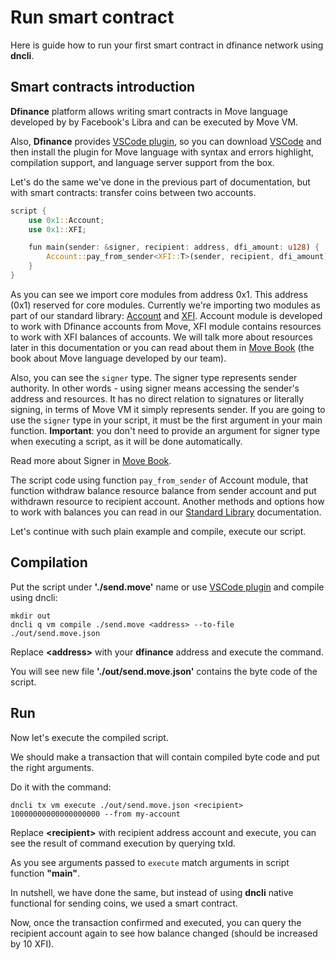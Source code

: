 # Run smart contract

Here is guide how to run your first smart contract in dfinance network using **dncli**.

## Smart contracts introduction

**Dfinance** platform allows writing smart contracts in Move language developed by by Facebook's Libra and can be executed by Move VM.

Also, **Dfinance** provides [VSCode plugin](https://marketplace.visualstudio.com/items?itemName=damirka.move-ide), so you can download [VSCode](https://code.visualstudio.com/) and then install the plugin for Move language with syntax and errors highlight, compilation support, and language server support from the box.

Let's do the same we've done in the previous part of documentation, but with smart contracts: transfer coins between two accounts.

```rust
script {
    use 0x1::Account;
    use 0x1::XFI;

    fun main(sender: &signer, recipient: address, dfi_amount: u128) {
        Account::pay_from_sender<XFI::T>(sender, recipient, dfi_amount);
    }
}
```

As you can see we import core modules from address 0x1. This address \(0x1\) reserved for core modules. Currently we're importing two modules as part of our standard library: [Account](https://github.com/dfinance/dvm/blob/master/stdlib/modules/account.move) and [XFI](https://github.com/dfinance/dvm/blob/master/stdlib/modules/xfi.move). Account module is developed to work with Dfinance accounts from Move, XFI module contains resources to work with XFI balances of accounts. We will talk more about resources later in this documentation or you can read about them in [Move Book](https://move-book.com) \(the book about Move language developed by our team\).

Also, you can see the `signer` type. The signer type represents sender authority. In other words - using signer means accessing the sender's address and resources. It has no direct relation to signatures or literally signing, in terms of Move VM it simply represents sender. If you are going to use the `signer` type in your script, it must be the first argument in your main function. **Important**: you don't need to provide an argument for signer type when executing a script, as it will be done automatically.

Read more about Signer in [Move Book](https://move-book.com/resources/signer-type.html).

The script code using function `pay_from_sender` of Account module, that function withdraw balance resource balance from sender account and put withdrawn resource to recipient account. Another methods and options how to work with balances you can read in our [Standard Library](../move_vm/standard_lib.md) documentation.

Let's continue with such plain example and compile, execute our script.

## Compilation

Put the script under **'./send.move'** name or use [VSCode plugin](https://marketplace.visualstudio.com/items?itemName=damirka.move-ide) and compile using dncli:

```text
mkdir out
dncli q vm compile ./send.move <address> --to-file ./out/send.move.json
```

Replace **&lt;address&gt;** with your **dfinance** address and execute the command.

You will see new file **'./out/send.move.json'** contains the byte code of the script.

## Run

Now let's execute the compiled script.

We should make a transaction that will contain compiled byte code and put the right arguments.

Do it with the command:

```text
dncli tx vm execute ./out/send.move.json <recipient> 10000000000000000000 --from my-account
```

Replace **&lt;recipient&gt;** with recipient address account and execute, you can see the result of command execution by querying txId.

As you see arguments passed to `execute` match arguments in script function **"main"**.

In nutshell, we have done the same, but instead of using **dncli** native functional for sending coins, we used a smart contract.

Now, once the transaction confirmed and executed, you can query the recipient account again to see how balance changed \(should be increased by 10 XFI\).
